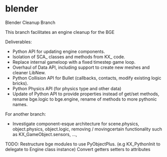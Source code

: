 blender
=======

Blender Cleanup Branch


This branch facilitates an engine cleanup for the BGE

Deliverables:

- Python API for updating engine components.
- Isolation of SCA_ classes and methods from KX_ code.
- Replace internal gameloop with a fixed timestep game loop.
- Overhaul of Data API, including support to create new meshes and cleaner LibNew.
- Python Collision API for Bullet (callbacks, contacts, modify existing logic bricks).
- Python Physics API (for physics type and other data)
- Update of Python API to provide properties instead of get/set methods, rename bge.logic to bge.engine, rename of methods to more pythonic names.

For another branch:
- Investigate component-esque architecture for scene.physics, object.physics, object.logic, removing / movingcertain functionality such as KX_GameObject.sensors, ..., 


TODO:
Restructure bge modules to use PyObjectPlus. (e.g KX_PythonInit to delegate to Engine class instance)
Convert getters setters to attributes
